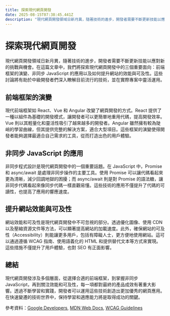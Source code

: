 ```yaml
---
title: 探索現代網頁開發
date: 2025-08-15T07:38:45.441Z
description: "現代網頁開發領域日新月異，隨著技術的進步，開發者需要不斷更新技能以應對新的挑戰與機會。在這篇文章中，我們將探索現代網頁開發中的三個重要面向：前端框架的演變、非同步 JavaScript 的應用以及如何提升網站的效能與可及性。這些討論將有助於中級開發者們深入瞭解目前流行的技術，並在實際專案中靈活運用。"
---
```


# 探索現代網頁開發

現代網頁開發領域日新月異，隨著技術的進步，開發者需要不斷更新技能以應對新的挑戰與機會。在這篇文章中，我們將探索現代網頁開發中的三個重要面向：前端框架的演變、非同步 JavaScript 的應用以及如何提升網站的效能與可及性。這些討論將有助於中級開發者們深入瞭解目前流行的技術，並在實際專案中靈活運用。

## 前端框架的演變

現代前端框架如 React、Vue 和 Angular 改變了網頁開發的方式。React 提供了一種以組件為基礎的開發模式，讓開發者可以更簡單地重用代碼，提高開發效率。Vue 則以其輕量化和靈活性吸引了越來越多的開發者。Angular 雖然擁有較為陡峭的學習曲線，但其提供完整的解決方案，適合大型項目。這些框架的演變使得開發者能夠選擇最適合自己需求的工具，從而打造出色的用戶體驗。

## 非同步 JavaScript 的應用

非同步程式設計是現代網頁開發中的一個重要話題。在 JavaScript 中，Promise 和 async/await 是處理非同步操作的主要工具。使用 Promise 可以讓代碼看起來更為清晰，減少回調地獄的困擾；而 async/await 則是對 Promise 的語法糖，讓非同步代碼看起來像同步代碼一樣直觀易懂。這些技術的應用不僅提升了代碼的可讀性，也提高了應用的響應速度。

## 提升網站效能與可及性

網站效能和可及性是現代網頁開發中不可忽視的部分。透過優化圖像、使用 CDN 以及壓縮資源文件等方法，可以顯著提高網站的加載速度。此外，確保網站的可及性（Accessibility）則能讓更多用戶，包括有障礙人士，更方便地使用網站。這可以通過遵循 WCAG 指南、使用語義化的 HTML 和提供替代文本等方式來實現。這些措施不僅提升了用戶體驗，也對 SEO 有正面影響。

## 總結

現代網頁開發涉及多個層面，從選擇合適的前端框架，到掌握非同步 JavaScript，再到關注效能和可及性，每一項都對最終的產品成效有著重大影響。透過不斷學習和實踐，開發者可以運用這些技術創造出更加優秀的網頁應用。在快速變遷的技術世界中，保持學習和適應能力將是取得成功的關鍵。

參考資料：[Google Developers](https://developers.google.com/web), [MDN Web Docs](https://developer.mozilla.org/en-US/), [WCAG Guidelines](https://www.w3.org/WAI/standards-guidelines/wcag/)